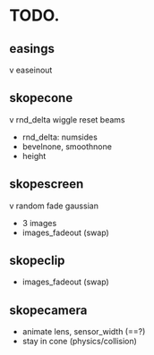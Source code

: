 # TODO.

## easings 
v easeinout

## skopecone
v rnd_delta wiggle reset beams
- rnd_delta: numsides
- bevelnone, smoothnone
- height

## skopescreen
v random fade gaussian
- 3 images
- images_fadeout (swap)

## skopeclip
- images_fadeout (swap)

## skopecamera
- animate lens, sensor_width (==?)
- stay in cone (physics/collision)

